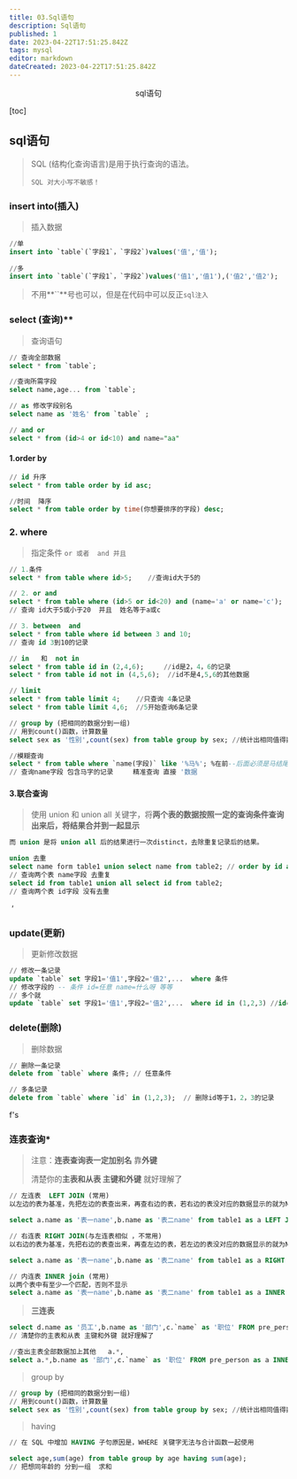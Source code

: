 ```yaml
---
title: 03.Sql语句
description: Sql语句
published: 1
date: 2023-04-22T17:51:25.842Z
tags: mysql
editor: markdown
dateCreated: 2023-04-22T17:51:25.842Z
---
```


<center>sql语句</center>

[toc]



## sql语句

> SQL (结构化查询语言)是用于执行查询的语法。
>
> ```
> SQL 对大小写不敏感！
> ```



### insert into(插入)

> 插入数据

```sql
//单
insert into `table`(`字段1`，`字段2`)values('值','值');
	
//多
insert into `table`(`字段1`，`字段2`)values('值1','值1'),('值2','值2');
```

> 不用**\`\`**号也可以，但是在代码中可以反正`sql注入`



### select (查询)**

> 查询语句

```sql
// 查询全部数据
select * from `table`;

//查询所需字段
select name,age... from `table`;

// as 修改字段别名
select name as '姓名' from `table` ;

// and or
select * from (id>4 or id<10) and name="aa"
```



#### 1.order by

```sql
// id 升序
select * from table order by id asc;

//时间  降序
select * from table order by time(你想要排序的字段) desc;
```



### 2. where

> 指定条件 `or 或者  and 并且`

```sql
// 1.条件
select * from table where id>5;    //查询id大于5的

// 2. or and
select * from table where (id>5 or id<20) and (name='a' or name='c');
// 查询 id大于5或小于20  并且  姓名等于a或c

// 3. between  and
select * from table where id between 3 and 10;
// 查询 id 3到10的记录

// in   和  not in
select * from table id in (2,4,6);     //id是2，4，6的记录
select * from table id not in (4,5,6);  //id不是4,5,6的其他数据

// limit 
select * from table limit 4;    //只查询 4条记录
select * from table limit 4,6;  //5开始查询6条记录

// group by (把相同的数据分到一组)
// 用到count()函数，计算数量
select sex as '性别',count(sex) from table group by sex; //统计出相同值得数量

//模糊查询  
select * from table where `name(字段)` like '%马%'; %在前--后面必须是马结尾
// 查询name字段 包含马字的记录     精准查询 直接 '数据
```

#### 3.联合查询

>使用 union 和 union all 关键字，将**两个表的数据按照一定的查询条件查询出来后，将结果合并到一起显示**

```sql
而 union 是将 union all 后的结果进行一次distinct，去除重复记录后的结果。

union 去重
select name form table1 union select name from table2; // order by id asc;排序
// 查询两个表 name字段 去重复
select id from table1 union all select id from table2;
// 查询两个表 id字段 没有去重
```

​                                                                                                                                                                           ‘

### update(更新)

> 更新修改数据

```sql
// 修改一条记录 
update `table` set 字段1='值1',字段2='值2',...  where 条件 
// 修改字段的 -- 条件 id=任意 name=什么呀 等等
// 多个就
update `table` set 字段1='值1',字段2='值2',...  where id in (1,2,3) //id=1 2 3 
```



### delete(删除)

> 删除数据

```sql
// 删除一条记录
delete from `table` where 条件; // 任意条件

// 多条记录
delete from `table` where `id` in (1,2,3);  // 删除id等于1，2，3的记录
```

f's



### 连表查询*

> 注意：**连表查询表一定加别名**  靠**外键**
>
> 清楚你的**主表和从表 主键和外键** 就好理解了

```sql
// 左连表  LEFT JOIN (常用)
以左边的表为基准，先把左边的表查出来，再查右边的表，若右边的表没对应的数据显示的就为NULL。

select a.name as '表一name',b.name as '表二name' from table1 as a LEFT JOIN table2 as b ON a.id = j.外键id;

// 右连表 RIGHT JOIN(与左连表相似 ，不常用)
以右边的表为基准，先把右边的表查出来，再查左边的表，若左边的表没对应的数据显示的就为NULL

select a.name as '表一name',b.name as '表二name' from table1 as a RIGHT JOIN table2 as b ON a.外键id = j.id; 

// 内连表 INNER join (常用)
以两个表中有至少一个匹配，否则不显示
select a.name as '表一name',b.name as '表二name' from table1 as a INNER JOIN table2 as b ON a.id = j.id; 
```

> **三连表**  

```sql
select d.name as '员工',b.name as '部门',c.`name` as '职位' FROM pre_person as d INNER JOIN pre_department as b ON d.depid=b.id INNER JOIN pre_job as c on d.jobid = c.id;
// 清楚你的主表和从表 主键和外键 就好理解了

//查出主表全部数据加上其他   a.*,
select a.*,b.name as '部门',c.`name` as '职位' FROM pre_person as a INNER JOIN pre_department as b ON a.depid=b.id INNER JOIN pre_job as c on a.jobid = c.id ORDER BY a.id ASC;
```



> group   by

```sql
// group by (把相同的数据分到一组)
// 用到count()函数，计算数量       
select sex as '性别',count(sex) from table group by sex; //统计出相同值得数量
```



> having

```sql
// 在 SQL 中增加 HAVING 子句原因是，WHERE 关键字无法与合计函数一起使用

select age,sum(age) from table group by age having sum(age);
// 把想同年龄的 分到一组  求和
```

